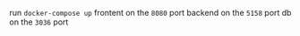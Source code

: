 run `docker-compose up`
frontent on the `8080` port
backend on the `5158` port
db on the `3036` port